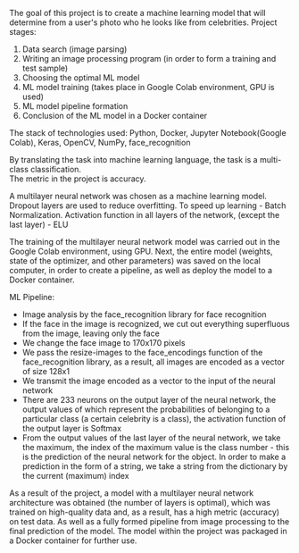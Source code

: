 The goal of this project is to create a machine learning model that will determine from a user's photo who he looks like from celebrities.
Project stages:
1) Data search (image parsing)  
2) Writing an image processing program (in order to form a training and test sample)
3) Choosing the optimal ML model  
4) ML model training (takes place in Google Colab environment, GPU is used)  
5) ML model pipeline formation
6) Conclusion of the ML model in a Docker container  
 
The stack of technologies used: Python, Docker, Jupyter Notebook(Google Colab), Keras, OpenCV, NumPy, face_recognition


By translating the task into machine learning language, the task is a multi-class classification.  
The metric in the project is accuracy.  

A multilayer neural network was chosen as a machine learning model.
Dropout layers are used to reduce overfitting. To speed up learning - Batch Normalization.
Activation function in all layers of the network, (except the last layer) - ELU

The training of the multilayer neural network model was carried out in the Google Colab environment, using GPU. Next, the entire model (weights, state of the optimizer, and other parameters) was saved on the local computer, in order to create a pipeline, as well as deploy the model to a Docker container.

ML Pipeline:
 - Image analysis by the face_recognition library for face recognition 
 - If the face in the image is recognized, we cut out everything superfluous from the image, leaving only the face
 - We change the face image to 170x170 pixels
 - We pass the resize-images to the face_encodings function of the face_recognition library, as a result, all images are encoded as a vector of size 128x1
 - We transmit the image encoded as a vector to the input of the neural network
 - There are 233 neurons on the output layer of the neural network, the output values of which represent the probabilities of belonging to a particular class (a certain celebrity is a class), the activation function of the output layer is Softmax
 - From the output values of the last layer of the neural network, we take the maximum, the index of the maximum value is the class number - this is the prediction of the neural network for the object. In order to make a prediction in the form of a string, we take a string from the dictionary by the current (maximum) index


As a result of the project, a model with a multilayer neural network architecture was obtained (the number of layers is optimal), which was trained on high-quality data and, as a result, has a high metric (accuracy) on test data. As well as a fully formed pipeline from image processing to the final prediction of the model. 
The model within the project was packaged in a Docker container for further use.
